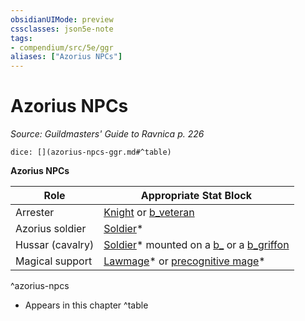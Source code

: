 ```yaml
---
obsidianUIMode: preview
cssclasses: json5e-note
tags:
- compendium/src/5e/ggr
aliases: ["Azorius NPCs"]
---
```

# Azorius NPCs
*Source: Guildmasters' Guide to Ravnica p. 226* 

`dice: [](azorius-npcs-ggr.md#^table)`

**Azorius NPCs**

| Role | Appropriate Stat Block |
|------|------------------------|
| Arrester | [Knight](b_knight.md) or [b_veteran](b_veteran.md) |
| Azorius soldier | [Soldier](b_soldier-ggr.md)* |
| Hussar (cavalry) | [Soldier](b_soldier-ggr.md)* mounted on a [b_](2.%20GM%20Tools/5eTools%20Compendium%20&%20Rules/z_compendium/bestiary/beast/b_.md) or a [b_griffon](b_griffon.md) |
| Magical support | [Lawmage](b_lawmage-ggr.md)* or [precognitive mage](b_precognitive-mage-ggr.md)* |
^azorius-npcs

* Appears in this chapter
^table